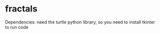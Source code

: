 # fractals

Dependencies: need the turtle python library, so you need to install tkinter to run code